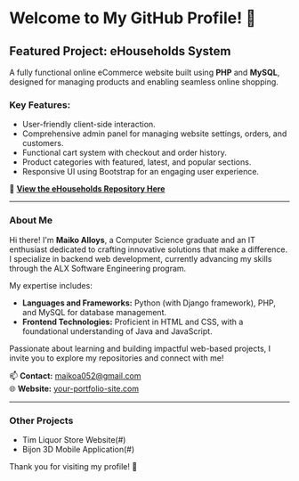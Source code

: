 # Welcome to My GitHub Profile! 👋

## Featured Project: eHouseholds System 
A fully functional online eCommerce website built using **PHP** and **MySQL**, designed for managing products and enabling seamless online shopping.  

### Key Features:
- User-friendly client-side interaction.
- Comprehensive admin panel for managing website settings, orders, and customers.
- Functional cart system with checkout and order history.
- Product categories with featured, latest, and popular sections.
- Responsive UI using Bootstrap for an engaging user experience.

🔗 **[View the eHouseholds Repository Here](https://github.com/MaikoAlloys/eHouseholdsKE)**

---

### About Me  
Hi there! I'm **Maiko Alloys**, a Computer Science graduate and an IT enthusiast dedicated to crafting innovative solutions that make a difference. I specialize in backend web development, currently advancing my skills through the ALX Software Engineering program.  

My expertise includes:  
- **Languages and Frameworks:** Python (with Django framework), PHP, and MySQL for database management.  
- **Frontend Technologies:** Proficient in HTML and CSS, with a foundational understanding of Java and JavaScript.  

Passionate about learning and building impactful web-based projects, I invite you to explore my repositories and connect with me!

📫 **Contact:** maikoa052@gmail.com  
🌐 **Website:** [your-portfolio-site.com](https://maikoalloys.netlify.app/)  

---

### Other Projects
- Tim Liquor Store Website(#)
- Bijon 3D Mobile Application(#)

Thank you for visiting my profile! 🚀

